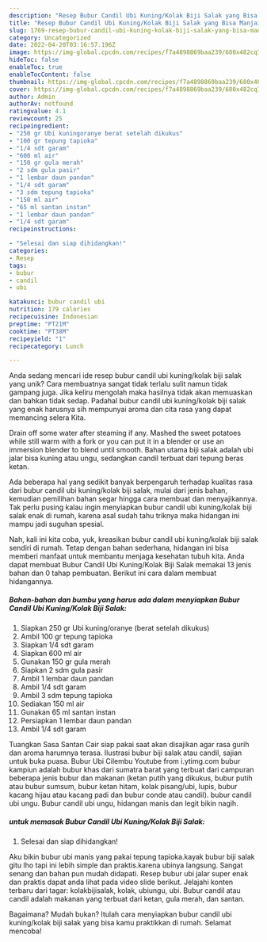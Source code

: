 ```yaml
---
description: "Resep Bubur Candil Ubi Kuning/Kolak Biji Salak yang Bisa Manjain Lidah"
title: "Resep Bubur Candil Ubi Kuning/Kolak Biji Salak yang Bisa Manjain Lidah"
slug: 1769-resep-bubur-candil-ubi-kuning-kolak-biji-salak-yang-bisa-manjain-lidah
category: Uncategorized
date: 2022-04-20T03:16:57.196Z
image: https://img-global.cpcdn.com/recipes/f7a4898869baa239/680x482cq70/bubur-candil-ubi-kuningkolak-biji-salak-foto-resep-utama.jpg
hideToc: false
enableToc: true
enableTocContent: false
thumbnail: https://img-global.cpcdn.com/recipes/f7a4898869baa239/680x482cq70/bubur-candil-ubi-kuningkolak-biji-salak-foto-resep-utama.jpg
cover: https://img-global.cpcdn.com/recipes/f7a4898869baa239/680x482cq70/bubur-candil-ubi-kuningkolak-biji-salak-foto-resep-utama.jpg
author: Admin
authorAv: notfound
ratingvalue: 4.1
reviewcount: 25
recipeingredient:
- "250 gr Ubi kuningoranye berat setelah dikukus"
- "100 gr tepung tapioka"
- "1/4 sdt garam"
- "600 ml air"
- "150 gr gula merah"
- "2 sdm gula pasir"
- "1 lembar daun pandan"
- "1/4 sdt garam"
- "3 sdm tepung tapioka"
- "150 ml air"
- "65 ml santan instan"
- "1 lembar daun pandan"
- "1/4 sdt garam"
recipeinstructions:

- "Selesai dan siap dihidangkan!"
categories:
- Resep
tags:
- bubur
- candil
- ubi

katakunci: bubur candil ubi 
nutrition: 179 calories
recipecuisine: Indonesian
preptime: "PT21M"
cooktime: "PT38M"
recipeyield: "1"
recipecategory: Lunch

---
```





Anda sedang mencari ide resep bubur candil ubi kuning/kolak biji salak yang unik? Cara membuatnya sangat tidak terlalu sulit namun tidak gampang juga. Jika keliru mengolah maka hasilnya tidak akan memuaskan dan bahkan tidak sedap. Padahal bubur candil ubi kuning/kolak biji salak yang enak harusnya sih mempunyai aroma dan cita rasa yang dapat memancing selera Kita.





Drain off some water after steaming if any. Mashed the sweet potatoes while still warm with a fork or you can put it in a blender or use an immersion blender to blend until smooth. Bahan utama biji salak adalah ubi jalar bisa kuning atau ungu, sedangkan candil terbuat dari tepung beras ketan.

Ada beberapa hal yang sedikit banyak berpengaruh terhadap kualitas rasa dari bubur candil ubi kuning/kolak biji salak, mulai dari jenis bahan, kemudian pemilihan bahan segar hingga cara membuat dan menyajikannya. Tak perlu pusing kalau ingin menyiapkan bubur candil ubi kuning/kolak biji salak enak di rumah, karena asal sudah tahu triknya maka hidangan ini mampu jadi suguhan spesial.






Nah, kali ini kita coba, yuk, kreasikan bubur candil ubi kuning/kolak biji salak sendiri di rumah. Tetap dengan bahan sederhana, hidangan ini bisa memberi manfaat untuk membantu menjaga kesehatan tubuh kita. Anda dapat membuat Bubur Candil Ubi Kuning/Kolak Biji Salak memakai 13 jenis bahan dan 0 tahap pembuatan. Berikut ini cara dalam membuat hidangannya.

<!--inarticleads1-->

##### Bahan-bahan dan bumbu yang harus ada dalam menyiapkan Bubur Candil Ubi Kuning/Kolak Biji Salak:

1. Siapkan 250 gr Ubi kuning/oranye (berat setelah dikukus)
1. Ambil 100 gr tepung tapioka
1. Siapkan 1/4 sdt garam
1. Siapkan 600 ml air
1. Gunakan 150 gr gula merah
1. Siapkan 2 sdm gula pasir
1. Ambil 1 lembar daun pandan
1. Ambil 1/4 sdt garam
1. Ambil 3 sdm tepung tapioka
1. Sediakan 150 ml air
1. Gunakan 65 ml santan instan
1. Persiapkan 1 lembar daun pandan
1. Ambil 1/4 sdt garam


Tuangkan Sasa Santan Cair siap pakai saat akan disajikan agar rasa gurih dan aroma harumnya terasa. Ilustrasi bubur biji salak atau candil, sajian untuk buka puasa. Bubur Ubi Cilembu Youtube from i.ytimg.com bubur kampiun adalah bubur khas dari sumatra barat yang terbuat dari campuran beberapa jenis bubur dan makanan (ketan putih yang dikukus, bubur putih atau bubur sumsum, bubur ketan hitam, kolak pisang/ubi, lupis, bubur kacang hijau atau kacang padi dan bubur conde atau candil). bubur candil ubi ungu. Bubur candil ubi ungu, hidangan manis dan legit bikin nagih. 

<!--inarticleads2-->

#####  untuk memasak Bubur Candil Ubi Kuning/Kolak Biji Salak:


1. Selesai dan siap dihidangkan!

Aku bikin bubur ubi manis yang pakai tepung tapioka.kayak bubur biji salak gitu lho tapi ini lebih simple dan praktis.karena ubinya langsung. Sangat senang dan bahan pun mudah didapati. Resep bubur ubi jalar super enak dan praktis dapat anda lihat pada video slide berikut. Jelajahi konten terbaru dari tagar: kolakbijisalak, kolak, ubiungu, ubi. Bubur candil atau candil adalah makanan yang terbuat dari ketan, gula merah, dan santan. 

Bagaimana? Mudah bukan? Itulah cara menyiapkan bubur candil ubi kuning/kolak biji salak yang bisa kamu praktikkan di rumah. Selamat mencoba!
